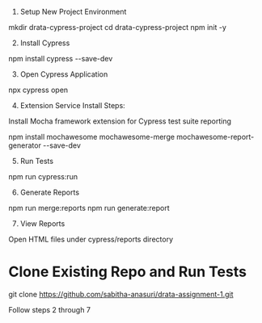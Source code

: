 1. Setup New Project Environment

mkdir drata-cypress-project
cd drata-cypress-project
npm init -y

2. Install Cypress

npm install cypress --save-dev

3. Open Cypress Application

npx cypress open
		
4. Extension Service Install Steps:

Install Mocha framework extension for Cypress test suite reporting

npm install mochawesome mochawesome-merge mochawesome-report-generator --save-dev

5. Run Tests

npm run cypress:run

6. Generate Reports

npm run merge:reports
npm run generate:report

7. View Reports

Open HTML files under cypress/reports directory

Clone Existing Repo and Run Tests
=================================

git clone https://github.com/sabitha-anasuri/drata-assignment-1.git

Follow steps 2 through 7 

